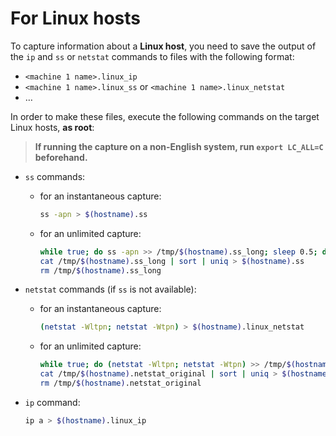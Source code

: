 # For Linux hosts

To capture information about a **Linux host**, you need to save the output of the `ip` and `ss` or `netstat` commands to files with the following format:
- `<machine 1 name>.linux_ip`
- `<machine 1 name>.linux_ss` or `<machine 1 name>.linux_netstat`
- …

In order to make these files, execute the following commands on the target Linux hosts, **as root**:

> **If running the capture on a non-English system, run `export LC_ALL=C` beforehand.**

- `ss` commands:
    - for an instantaneous capture:
        ```bash
        ss -apn > $(hostname).ss
        ```

    - for an unlimited capture:
        ```bash
        while true; do ss -apn >> /tmp/$(hostname).ss_long; sleep 0.5; done
        cat /tmp/$(hostname).ss_long | sort | uniq > $(hostname).ss
        rm /tmp/$(hostname).ss_long
        ```

- `netstat` commands (if `ss` is not available):
    - for an instantaneous capture:
        ```bash
        (netstat -Wltpn; netstat -Wtpn) > $(hostname).linux_netstat
        ```

    - for an unlimited capture:
        ```bash
        while true; do (netstat -Wltpn; netstat -Wtpn) >> /tmp/$(hostname).netstat_original; sleep 0.5; done
        cat /tmp/$(hostname).netstat_original | sort | uniq > $(hostname).linux_netstat
        rm /tmp/$(hostname).netstat_original
        ```

- `ip` command:
    ```bash
    ip a > $(hostname).linux_ip
    ```
